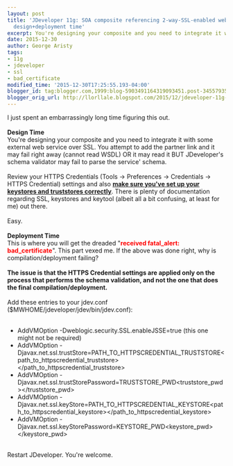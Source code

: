 ```yaml
---
layout: post
title: 'JDeveloper 11g: SOA composite referencing 2-way-SSL-enabled webservice at
  design+deployment time'
excerpt: You're designing your composite and you need to integrate it with some external web service over SSL. 
date: 2015-12-30
author: George Aristy
tags:
- 11g
- jdeveloper
- ssl
- bad_certificate
modified_time: '2015-12-30T17:25:55.193-04:00'
blogger_id: tag:blogger.com,1999:blog-5903491164319093451.post-3455793532517466560
blogger_orig_url: http://llorllale.blogspot.com/2015/12/jdeveloper-11g-soa-composite.html
---
```


I just spent an embarrassingly long time figuring this out.<br /><br /><b>Design Time</b><br />You're designing your composite and you need to integrate it with some external web service over SSL. You attempt to add the partner link and it may fail right away (cannot read WSDL) OR it may read it BUT JDeveloper's schema validator may fail to parse the service' schema.<br /><b> </b><br />Review your HTTPS Credentials (Tools -&gt; Preferences -&gt; Credentials -&gt; HTTPS Credential) settings and also <u><b>make sure you've set up your keystores and truststores correctly</b></u>. There is plenty of documentation regarding SSL, keystores and keytool (albeit all a bit confusing, at least for me) out there.<br /><br />Easy.<br /><br /><b>Deployment Time</b><br />This is where you will get the dreaded "<span style="color: red;"><b>received fatal_alert: bad_certificate</b></span>". This part vexed me. If the above was done right, why is compilation/deployment failing?<br /><br /><b>The issue is that the HTTPS Credential settings are applied only on the process that performs the schema validation, and not the one that does the final compilation/deployment.</b><br /><br />Add these entries to your jdev.conf ($MWHOME/jdeveloper/jdev/bin/jdev.conf):<br /><br /><ul><li>AddVMOption -Dweblogic.security.SSL.enableJSSE=true (this one might not be required)</li><li>AddVMOption -Djavax.net.ssl.trustStore=PATH_TO_HTTPSCREDENTIAL_TRUSTSTORE<path_to_httpscredential_truststore></path_to_httpscredential_truststore></li><li>AddVMOption -Djavax.net.ssl.trustStorePassword=TRUSTSTORE_PWD<truststore_pwd></truststore_pwd></li><li>AddVMOption -Djavax.net.ssl.keyStore=PATH_TO_HTTPSCREDENTIAL_KEYSTORE<path_to_httpscredential_keystore></path_to_httpscredential_keystore></li><li>AddVMOption -Djavax.net.ssl.keyStorePassword=KEYSTORE_PWD<keystore_pwd></keystore_pwd></li></ul><br />Restart JDeveloper. You're welcome. 
